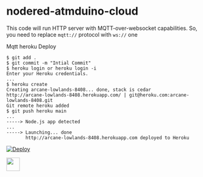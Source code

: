 # nodered-atmduino-cloud

This code will run HTTP server with MQTT-over-websocket capabilities. So, you need to replace `mqtt://` protocol with `ws://` one

Mqtt heroku Deploy

```
$ git add .
$ git commit -m "Intial Commit"
$ heroku login or heroku login -i
Enter your Heroku credentials.
...
$ heroku create
Creating arcane-lowlands-8408... done, stack is cedar
http://arcane-lowlands-8408.herokuapp.com/ | git@heroku.com:arcane-lowlands-8408.git
Git remote heroku added
$ git push heroku main
...
-----> Node.js app detected
...
-----> Launching... done
       http://arcane-lowlands-8408.herokuapp.com deployed to Heroku
```

[![Deploy](https://www.herokucdn.com/deploy/button.png)](https://dashboard.heroku.com/new?button-url=https://github.com/eunbiline98/nodered-atmduino-cloud/master&template=https://github.com/eunbiline98/nodered-atmduino-cloud/master)

  <a href="https://nodered-atmduino.herokuapp.com/ui/">
    <img src="https://img.shields.io/badge/nodered-%23E4405F.svg?&style=for-the-badge&logo=nodered&logoColor=white" height=35>
  </a> 

